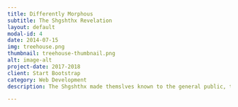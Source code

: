 ```yaml
---
title: Differently Morphous
subtitle: The Shgshthx Revelation
layout: default
modal-id: 4
date: 2014-07-15
img: treehouse.png
thumbnail: treehouse-thumbnail.png
alt: image-alt
project-date: 2017-2018
client: Start Bootstrap
category: Web Development
description: The Shgshthx made themslves known to the general public, triggering the new era of magic.

---
```

